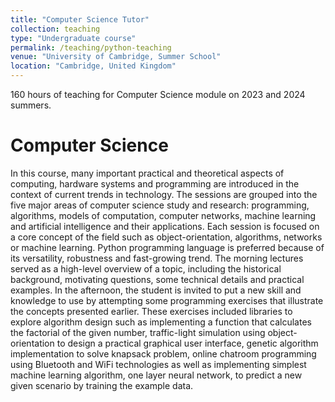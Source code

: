 ```yaml
---
title: "Computer Science Tutor"
collection: teaching
type: "Undergraduate course"
permalink: /teaching/python-teaching
venue: "University of Cambridge, Summer School"
location: "Cambridge, United Kingdom"
---
```


160 hours of teaching for Computer Science module on 2023 and 2024 summers.

Computer Science
======

In this course, many important practical and theoretical aspects of computing, hardware systems and programming are introduced in the context of current trends in technology. The sessions are grouped into the five major areas of computer science study and research: programming, algorithms, models of computation, computer networks, machine learning and artificial intelligence and their applications. Each session is focused on a core concept of the field such as object-orientation, algorithms, networks or machine learning. Python programming language is preferred because of its versatility, robustness and fast-growing trend. The morning lectures served as a high-level overview of a topic, including the historical background, motivating questions, some technical details and practical examples. In the afternoon, the student is invited to put a new skill and knowledge to use by attempting some programming exercises that illustrate the concepts presented earlier. These exercises included libraries to explore algorithm design such as implementing a function that calculates the factorial of the given number, traffic-light simulation using object-orientation to design a practical graphical user interface, genetic algorithm implementation to solve knapsack problem, online chatroom programming using Bluetooth and WiFi technologies as well as implementing simplest machine learning algorithm, one layer neural network, to predict a new given scenario by training the example data.